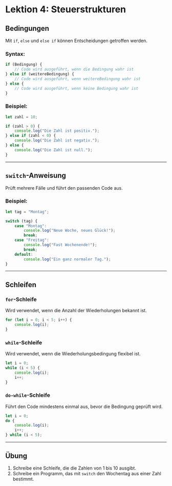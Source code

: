 
# Lektion 4: Steuerstrukturen

## Bedingungen

Mit `if`, `else` und `else if` können Entscheidungen getroffen werden.

### Syntax:
```javascript
if (Bedingung) {
    // Code wird ausgeführt, wenn die Bedingung wahr ist
} else if (weitereBedingung) {
    // Code wird ausgeführt, wenn weitereBedingung wahr ist
} else {
    // Code wird ausgeführt, wenn keine Bedingung wahr ist
}
```

### Beispiel:
```javascript
let zahl = 10;

if (zahl > 0) {
    console.log("Die Zahl ist positiv.");
} else if (zahl < 0) {
    console.log("Die Zahl ist negativ.");
} else {
    console.log("Die Zahl ist null.");
}
```

---

## `switch`-Anweisung

Prüft mehrere Fälle und führt den passenden Code aus.

### Beispiel:
```javascript
let tag = "Montag";

switch (tag) {
    case "Montag":
        console.log("Neue Woche, neues Glück!");
        break;
    case "Freitag":
        console.log("Fast Wochenende!");
        break;
    default:
        console.log("Ein ganz normaler Tag.");
}
```

---

## Schleifen

### `for`-Schleife
Wird verwendet, wenn die Anzahl der Wiederholungen bekannt ist.
```javascript
for (let i = 0; i < 5; i++) {
    console.log(i);
}
```

### `while`-Schleife
Wird verwendet, wenn die Wiederholungsbedingung flexibel ist.
```javascript
let i = 0;
while (i < 5) {
    console.log(i);
    i++;
}
```

### `do-while`-Schleife
Führt den Code mindestens einmal aus, bevor die Bedingung geprüft wird.
```javascript
let i = 0;
do {
    console.log(i);
    i++;
} while (i < 5);
```

---

## Übung

1. Schreibe eine Schleife, die die Zahlen von 1 bis 10 ausgibt.
2. Schreibe ein Programm, das mit `switch` den Wochentag aus einer Zahl bestimmt.
